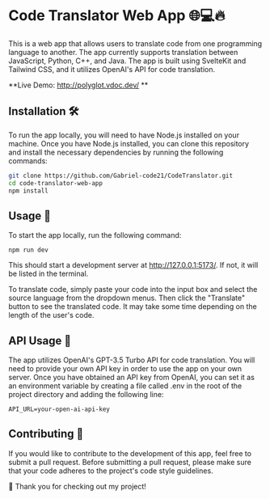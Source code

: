 # Code Translator Web App 🌐💻🔥

This is a web app that allows users to translate code from one programming language to another. The app currently supports translation between JavaScript, Python, C++, and Java. The app is built using SvelteKit and Tailwind CSS, and it utilizes OpenAI's API for code translation.

**Live Demo: http://polyglot.vdoc.dev/ **

## Installation 🛠️

To run the app locally, you will need to have Node.js installed on your machine. Once you have Node.js installed, you can clone this repository and install the necessary dependencies by running the following commands:

```bash
git clone https://github.com/Gabriel-code21/CodeTranslator.git
cd code-translator-web-app
npm install
```

## Usage 🚀

To start the app locally, run the following command:

`npm run dev`

This should start a development server at http://127.0.0.1:5173/. If not, it will be listed in the terminal.

To translate code, simply paste your code into the input box and select the source language from the dropdown menus. Then click the "Translate" button to see the translated code. It may take some time depending on the length of the user's code.

## API Usage 🔑

The app utilizes OpenAI's GPT-3.5 Turbo API for code translation. You will need to provide your own API key in order to use the app on your own server. Once you have obtained an API key from OpenAI, you can set it as an environment variable by creating a file called .env in the root of the project directory and adding the following line:

`API_URL=your-open-ai-api-key`

## Contributing 👥

If you would like to contribute to the development of this app, feel free to submit a pull request. Before submitting a pull request, please make sure that your code adheres to the project's code style guidelines.

🙏 Thank you for checking out my project!

